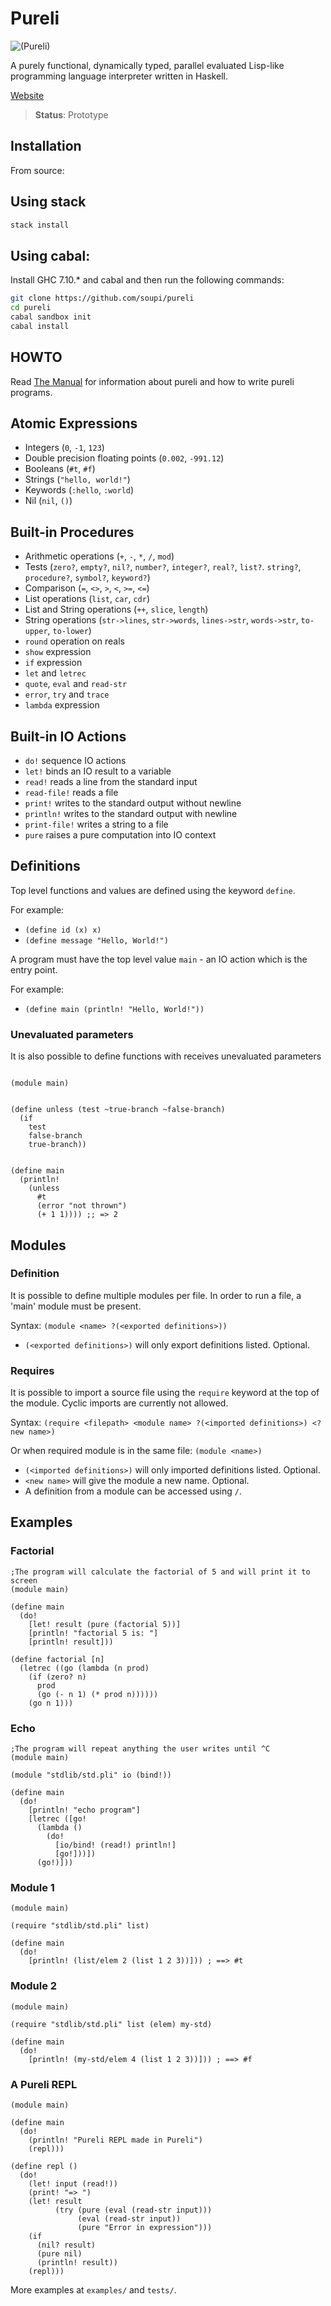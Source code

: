 Pureli
======

![(Pureli)](manual/assets/pureli-light-small-transpar.png)

A purely functional, dynamically typed, parallel evaluated Lisp-like programming language interpreter written in Haskell.

[Website](http://soupi.github.io/pureli)

> **Status**: Prototype


Installation
------------

From source:

## Using stack

```sh
stack install
```

## Using cabal:

Install GHC 7.10.* and cabal and then run the following commands:

```sh
git clone https://github.com/soupi/pureli
cd pureli
cabal sandbox init
cabal install
```

HOWTO
-----

Read [The Manual](http://soupi.github.io/pureli/manual.html) for information about pureli and how to write pureli programs.

Atomic Expressions
------------------

- Integers (`0`, `-1`, `123`)
- Double precision floating points (`0.002`, `-991.12`)
- Booleans (`#t`, `#f`)
- Strings (`"hello, world!"`)
- Keywords (`:hello`, `:world`)
- Nil (`nil`, `()`)

Built-in Procedures
-------------------

- Arithmetic operations (`+`, `-`, `*`, `/`, `mod`)
- Tests (`zero?`, `empty?`, `nil?`, `number?`, `integer?`, `real?`, `list?`. `string?`, `procedure?`, `symbol?`, `keyword?`)
- Comparison (`=`, `<>`, `>`, `<`, `>=`, `<=`)
- List operations (`list`, `car`, `cdr`)
- List and String operations (`++`, `slice`, `length`)
- String operations (`str->lines`, `str->words`, `lines->str`, `words->str`, `to-upper`, `to-lower`)
- `round` operation on reals
- `show` expression
- `if` expression
- `let` and `letrec`
- `quote`, `eval` and `read-str`
- `error`, `try` and `trace`
- `lambda` expression

Built-in IO Actions
-------------------

- `do!` sequence IO actions
- `let!` binds an IO result to a variable
- `read!` reads a line from the standard input
- `read-file!` reads a file
- `print!` writes to the standard output without newline
- `println!` writes to the standard output with newline
- `print-file!` writes a string to a file
- `pure` raises a pure computation into IO context


Definitions
-----------

Top level functions and values are defined using the keyword `define`.

For example:

- `(define id (x) x)`
- `(define message "Hello, World!")`


A program must have the top level value `main` - an IO action which is the entry point.

For example:

- `(define main (println! "Hello, World!"))`


### Unevaluated parameters

It is also possible to define functions with receives unevaluated parameters

```rkt

(module main)


(define unless (test ~true-branch ~false-branch)
  (if
    test
    false-branch
    true-branch))


(define main
  (println!
    (unless
      #t
      (error "not thrown")
      (+ 1 1)))) ;; => 2

```

Modules
-------

### Definition

It is possible to define multiple modules per file. In order to run a file, a 'main' module must be present.

Syntax: `(module <name> ?(<exported definitions>))`

- `(<exported definitions>)` will only export definitions listed. Optional.



### Requires

It is possible to import a source file using the `require` keyword at the top of the module. Cyclic imports are currently not allowed.

Syntax: `(require <filepath> <module name> ?(<imported definitions>) <?new name>)`

Or when required module is in the same file: `(module <name>)`

- `(<imported definitions>)` will only imported definitions listed. Optional.
- `<new name>` will give the module a new name. Optional.
- A definition from a module can be accessed using `/`.


Examples
--------

### Factorial

```rkt
;The program will calculate the factorial of 5 and will print it to screen
(module main)

(define main
  (do!
    [let! result (pure (factorial 5))]
    [println! "factorial 5 is: "]
    [println! result]))

(define factorial [n]
  (letrec ((go (lambda (n prod)
    (if (zero? n)
      prod
      (go (- n 1) (* prod n))))))
    (go n 1)))

```

### Echo

```rkt
;The program will repeat anything the user writes until ^C
(module main)

(module "stdlib/std.pli" io (bind!))

(define main
  (do!
    [println! "echo program"]
    [letrec ([go!
      (lambda ()
        (do!
          [io/bind! (read!) println!]
          [go!]))])
      (go!)]))
```

### Module 1

```rkt
(module main)

(require "stdlib/std.pli" list)

(define main
  (do!
    [println! (list/elem 2 (list 1 2 3))])) ; ==> #t
```


### Module 2

```rkt
(module main)

(require "stdlib/std.pli" list (elem) my-std)

(define main
  (do!
    [println! (my-std/elem 4 (list 1 2 3))])) ; ==> #f

```

### A Pureli REPL
```rkt
(module main)

(define main
  (do!
    (println! "Pureli REPL made in Pureli")
    (repl)))

(define repl ()
  (do!
    (let! input (read!))
    (print! "=> ")
    (let! result
          (try (pure (eval (read-str input)))
               (eval (read-str input))
               (pure "Error in expression")))
    (if
      (nil? result)
      (pure nil)
      (println! result))
    (repl)))
```

More examples at `examples/` and `tests/`.
